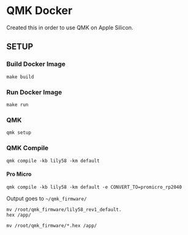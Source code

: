 # QMK Docker

Created this in order to use QMK on Apple Silicon.

## SETUP

### Build Docker Image

```
make build
```

### Run Docker Image

```
make run
```

### QMK

```
qmk setup
```

### QMK Compile

```
qmk compile -kb lily58 -km default
```

#### Pro Micro

```
qmk compile -kb lily58 -km default -e CONVERT_TO=promicro_rp2040
```

Output goes to `~/qmk_firmware/`

```
mv /root/qmk_firmware/lily58_rev1_default.
hex /app/
```

`mv /root/qmk_firmware/*.hex /app/`
